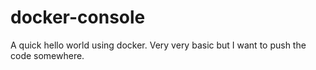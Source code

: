 # docker-console
A quick hello world using docker.  Very very basic but I want to push the code somewhere.

